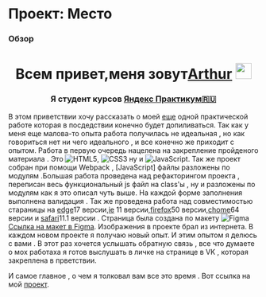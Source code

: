# Проект: Место

### Обзор

<h1 align="center">Всем привет,меня зовут<a href="https://vk.ru/arturchik_a" target="_blank">Arthur</a> 
<img src="https://github.com/blackcater/blackcater/raw/main/images/Hi.gif" height="32"/></h1>
<h3 align="center">Я студент курсов <a href="https://practicum.yandex.ru/" target="_blank">Яндекс Практикум🇷🇺</a></h3>

В этом приветствии хочу рассказать о моей [еще](https://ar4i23.github.io/russian-travel/index.html) одной практической работе которая в посдедствии конечно будет допиливаться. Так как у меня еще малова-то опыта работа получилась не идеальная , но как говориться нет ни чего идеального , и все конечно же приходит с опытом. Работа в первую очередь нацелена на закрепление пройденого материала . Это ![HTML5](https://img.shields.io/badge/html5-%23E34F26.svg?style=for-the-badge&logo=html5&logoColor=white), ![CSS3](https://img.shields.io/badge/css3-%231572B6.svg?style=for-the-badge&logo=css3&logoColor=white) ну и ![JavaScript](https://img.shields.io/badge/javascript-%23323330.svg?style=for-the-badge&logo=javascript&logoColor=%23F7DF1E). Так же проект собран при помощи Webpack , [JavaScript] файлы разложены по модулям .Большая работа проведена над рефакторингом проекта , переписан весь функциональный js файл на class'ы , ну и разложены по модулям как я это описал чуть выше. На каждой форме заполнения выполнена валидация . Так же проведена работа над совместимостью стараницы на [edge](https://img.shields.io/badge/Edge-0078D7?style=for-the-badge&logo=Microsoft-edge&logoColor=white)17 версии,[ie](https://img.shields.io/badge/Internet%20Explorer-0076D6?style=for-the-badge&logo=Internet%20Explorer&logoColor=white) 11 версии,[firefox](https://img.shields.io/badge/Firefox-FF7139?style=for-the-badge&logo=Firefox-Browser&logoColor=white)50 версии,[chome](https://img.shields.io/badge/Google%20Chrome-4285F4?style=for-the-badge&logo=GoogleChrome&logoColor=white)64 версии и [safari](https://img.shields.io/badge/Safari-000000?style=for-the-badge&logo=Safari&logoColor=white)11.1 версии . Страница была создана по макету ![Figma](https://img.shields.io/badge/figma-%23F24E1E.svg?style=for-the-badge&logo=figma&logoColor=white)[Ссылка на макет в Figma](https://www.figma.com/file/2cn9N9jSkmxD84oJik7xL7/JavaScript.-Sprint-4?node-id=0%3A1). Изображения в проекте брал из интернета. В каждом новом проекте я получаю новый опыт. И этим опытом я делюсь с вами . В этот раз хочется услышать обратную связь , все что думаете о мох работаха я готов выслушать в личке на странице в VK , которая закреплена в прветствии.

И самое главное , о чем я толковал вам все это время . Вот ссылка на мой [проект](https://ar4i23.github.io/mesto/).
